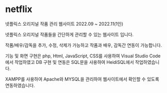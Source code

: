 # netflix
넷플릭스 오리지널 작품 관리 웹사이트
2022.09 ~ 2022.11(1인)

넷플릭스 오리지널 작품들을 간단하게 관리할 수 있는 웹사이트 입니다.

작품/배우/감독을 추가, 수정, 삭제가 가능하고 작품과 배우, 감독간 연동이 가능합니다.

기능 및 화면 구현은 php, Html, JavaScript, CSS를 사용하여 Visual Studio Code에서 작업하였고 DB 구현 및 연동은 SQL문을 사용하여 HeidiSQL에서 작업하였습니다.

XAMPP를 사용하여 Apache와 MYSQL을 관리하여 웹사이트에서 확인할 수 있도록 연동하였습니다.
